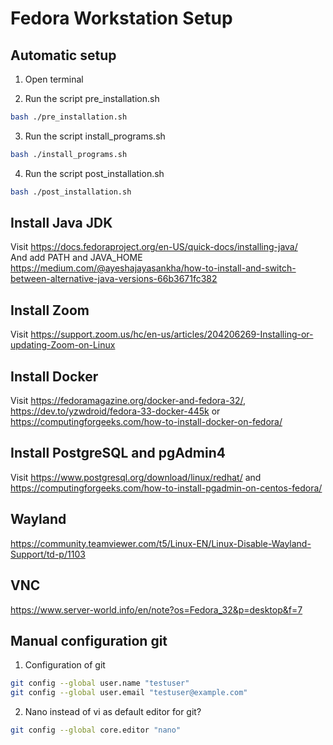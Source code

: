 # Fedora Workstation Setup

## Automatic setup
01. Open terminal

02. Run the script pre_installation.sh
```bash
bash ./pre_installation.sh
```

03. Run the script install_programs.sh
```bash
bash ./install_programs.sh
```

04. Run the script post_installation.sh
```bash
bash ./post_installation.sh
```

## Install Java JDK
Visit https://docs.fedoraproject.org/en-US/quick-docs/installing-java/<br>
And add PATH and JAVA_HOME https://medium.com/@ayeshajayasankha/how-to-install-and-switch-between-alternative-java-versions-66b3671fc382<br>

## Install Zoom
Visit https://support.zoom.us/hc/en-us/articles/204206269-Installing-or-updating-Zoom-on-Linux<br>

## Install Docker
Visit https://fedoramagazine.org/docker-and-fedora-32/, https://dev.to/yzwdroid/fedora-33-docker-445k or https://computingforgeeks.com/how-to-install-docker-on-fedora/<br>

## Install PostgreSQL and pgAdmin4
Visit https://www.postgresql.org/download/linux/redhat/ and https://computingforgeeks.com/how-to-install-pgadmin-on-centos-fedora/<br>

## Wayland
https://community.teamviewer.com/t5/Linux-EN/Linux-Disable-Wayland-Support/td-p/1103<br>

## VNC
https://www.server-world.info/en/note?os=Fedora_32&p=desktop&f=7<br>

## Manual configuration git
01. Configuration of git
```bash
git config --global user.name "testuser"
git config --global user.email "testuser@example.com"
```
  
02. Nano instead of vi as default editor for git?
```bash
git config --global core.editor "nano"
```
